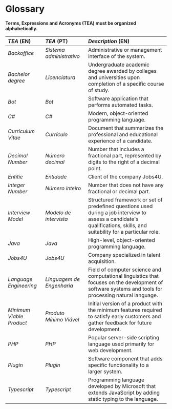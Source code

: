 # Glossary

**Terms, Expressions and Acronyms (TEA) must be organized alphabetically.**

| **_TEA_** (EN)           | **_TEA_** (PT)            | **_Description_** (EN)                                                                                                                                                 |                                       
|:-------------------------|:--------------------------|:-----------------------------------------------------------------------------------------------------------------------------------------------------------------------|
| *Backoffice*             | *Sistema administrativo*  | Administrative or management interface of the system.                                                                                                                  |
| *Bachelor degree*        | *Licenciatura*            | Undergraduate academic degree awarded by colleges and universities upon completion of a specific course of study.                                                      | 
| *Bot*                    | *Bot*                     | Software application that performs automated tasks.                                                                                                                    |
| *C#*                     | *C#*                      | Modern, object-oriented programming language.                                                                                                                          |
| *Curriculum Vitae*       | *Currículo*               | Document that summarizes the professional and educational experience of a candidate.                                                                                   |
| *Decimal Number*         | *Número decimal*          | Number that includes a fractional part, represented by digits to the right of a decimal point.                                                                         |
| *Entitie*                | *Entidade*                | Client of the company Jobs4U.                                                                                                                                          |
| *Integer Number*         | *Número inteiro*          | Number that does not have any fractional or decimal part.                                                                                                              |
| *Interview Model*        | *Modelo de intervista*    | Structured framework or set of predefined questions used during a job interview to assess a candidate's qualifications, skills, and suitability for a particular role. |
| *Java*                   | *Java*                    | High-level, object-oriented programming language.                                                                                                                      |
| *Jobs4U*                 | *Jobs4U*                  | Company specialized in talent acquisition.                                                                                                                             |
| *Language Engineering*   | *Linguagem de Engenharia* | Field of computer science and computational linguistics that focuses on the development of software systems and tools for processing natural language.                 |
| *Minimum Viable Product* | *Produto Mínimo Viável*   | Initial version of a product with the minimum features required to satisfy early customers and gather feedback for future development.                                 |
| *PHP*                    | *PHP*                     | Popular server-side scripting language used primarily for web development.                                                                                             | 
| *Plugin*                 | *Plugin*                  | Software component that adds specific functionality to a larger system.                                                                                                |
| *Typescript*             | *Typescript*              | Programming language developed by Microsoft that extends JavaScript by adding static typing to the language.                                                           |